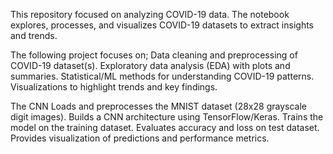 This repository focused on analyzing COVID-19 data.
The notebook explores, processes, and visualizes COVID-19 datasets to extract insights and trends.

The following project focuses on;
Data cleaning and preprocessing of COVID-19 dataset(s).
Exploratory data analysis (EDA) with plots and summaries.
Statistical/ML methods for understanding COVID-19 patterns.
Visualizations to highlight trends and key findings.

The CNN Loads and preprocesses the MNIST dataset (28x28 grayscale digit images).
Builds a CNN architecture using TensorFlow/Keras.
Trains the model on the training dataset.
Evaluates accuracy and loss on test dataset.
Provides visualization of predictions and performance metrics.
